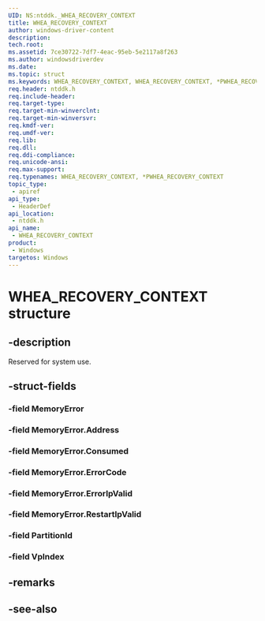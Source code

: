 ```yaml
---
UID: NS:ntddk._WHEA_RECOVERY_CONTEXT
title: WHEA_RECOVERY_CONTEXT
author: windows-driver-content
description: 
tech.root:
ms.assetid: 7ce30722-7df7-4eac-95eb-5e2117a8f263
ms.author: windowsdriverdev
ms.date: 
ms.topic: struct
ms.keywords: WHEA_RECOVERY_CONTEXT, WHEA_RECOVERY_CONTEXT, *PWHEA_RECOVERY_CONTEXT, 
req.header: ntddk.h
req.include-header:
req.target-type:
req.target-min-winverclnt:
req.target-min-winversvr:
req.kmdf-ver:
req.umdf-ver:
req.lib:
req.dll:
req.ddi-compliance:
req.unicode-ansi:
req.max-support:
req.typenames: WHEA_RECOVERY_CONTEXT, *PWHEA_RECOVERY_CONTEXT
topic_type: 
 - apiref
api_type: 
 - HeaderDef
api_location: 
 - ntddk.h
api_name: 
 - WHEA_RECOVERY_CONTEXT
product: 
 - Windows
targetos: Windows
---
```


# WHEA_RECOVERY_CONTEXT structure

## -description

Reserved for system use.

## -struct-fields

### -field MemoryError
 
### -field MemoryError.Address
 
### -field MemoryError.Consumed
 
### -field MemoryError.ErrorCode
 
### -field MemoryError.ErrorIpValid
 
### -field MemoryError.RestartIpValid
 
### -field PartitionId
 
### -field VpIndex
 

## -remarks

## -see-also